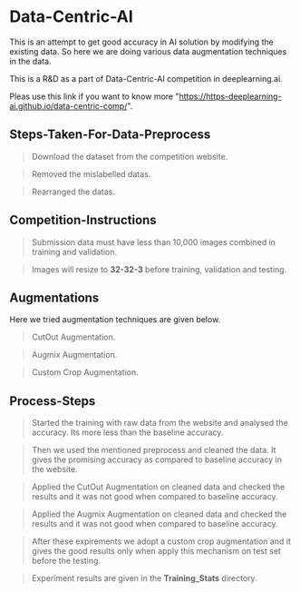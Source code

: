 # Data-Centric-AI
This is an attempt to get good accuracy in AI solution by modifying the existing data. So here we are doing various data augmentation techniques in the data.

This is a R&D as a part of Data-Centric-AI competition in deeplearning.ai.

Pleas use this link if you want to know more "https://https-deeplearning-ai.github.io/data-centric-comp/".

## Steps-Taken-For-Data-Preprocess
> Download the dataset from the competition website.

> Removed the mislabelled datas.

> Rearranged the datas.
## Competition-Instructions
> Submission data must have less than 10,000 images combined in training and validation.

> Images will resize to **32-32-3** before training, validation and testing.

## Augmentations
Here we tried augmentation techniques are given below.
> CutOut Augmentation.

> Augmix Augmentation.

> Custom Crop Augmentation.

## Process-Steps
 >  Started the training with raw data from the website and analysed the accuracy. Its more less than the baseline accuracy.
 
 >  Then we used the mentioned preprocess and cleaned the data. It gives the promising accuracy as compared to baseline accuracy in the website.
 
 >  Applied the CutOut Augmentation on cleaned data and checked the results and it was not good when compared to baseline accuracy.
 
 >  Applied the Augmix Augmentation on cleaned data and checked the results and it was not good when compared to baseline accuracy.
 
 >  After these expirements we adopt a custom crop augmentation and it gives the good results only when apply this mechanism on test set before the testing.
 
 >  Experiment results are given in the **Training_Stats** directory.
